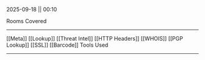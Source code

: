 2025-09-18 || 00:10

Rooms Covered
***
[[Meta]]
[[Lookup]]
[[Threat Intel]]
[[HTTP Headers]]
[[WHOIS]]
[[PGP Lookup]]
[[SSL]]
[[Barcode]]
Tools Used
***
